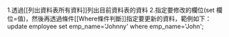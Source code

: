 1.透過[[列出資料表所有資料]]列出目前資料表的資料
2.指定要修改的欄位(set 欄位=值)，然後再透過條件[[Where條件判斷]]指定要更新的資料，範例如下：
update employee set emp_name='Johnny'
where emp_name='John';